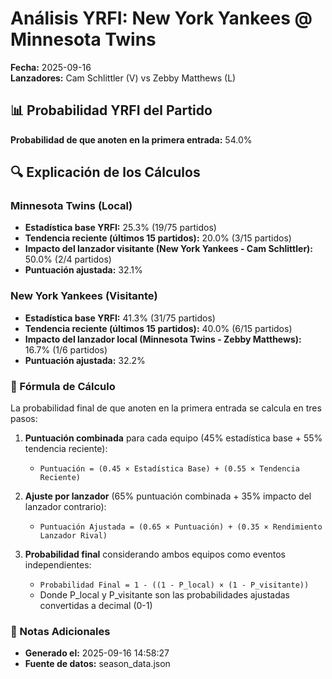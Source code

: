 # Análisis YRFI: New York Yankees @ Minnesota Twins

**Fecha:** 2025-09-16  
**Lanzadores:** Cam Schlittler (V) vs Zebby Matthews (L)

## 📊 Probabilidad YRFI del Partido

**Probabilidad de que anoten en la primera entrada:** 54.0%

## 🔍 Explicación de los Cálculos

### Minnesota Twins (Local)
- **Estadística base YRFI:** 25.3% (19/75 partidos)
- **Tendencia reciente (últimos 15 partidos):** 20.0% (3/15 partidos)
- **Impacto del lanzador visitante (New York Yankees - Cam Schlittler):** 50.0% (2/4 partidos)
- **Puntuación ajustada:** 32.1%

### New York Yankees (Visitante)
- **Estadística base YRFI:** 41.3% (31/75 partidos)
- **Tendencia reciente (últimos 15 partidos):** 40.0% (6/15 partidos)
- **Impacto del lanzador local (Minnesota Twins - Zebby Matthews):** 16.7% (1/6 partidos)
- **Puntuación ajustada:** 32.2%

### 📝 Fórmula de Cálculo

La probabilidad final de que anoten en la primera entrada se calcula en tres pasos:

1. **Puntuación combinada** para cada equipo (45% estadística base + 55% tendencia reciente):
   - `Puntuación = (0.45 × Estadística Base) + (0.55 × Tendencia Reciente)`

2. **Ajuste por lanzador** (65% puntuación combinada + 35% impacto del lanzador contrario):
   - `Puntuación Ajustada = (0.65 × Puntuación) + (0.35 × Rendimiento Lanzador Rival)`

3. **Probabilidad final** considerando ambos equipos como eventos independientes:
   - `Probabilidad Final = 1 - ((1 - P_local) × (1 - P_visitante))`
   - Donde P_local y P_visitante son las probabilidades ajustadas convertidas a decimal (0-1)

### 📌 Notas Adicionales

- **Generado el:** 2025-09-16 14:58:27
- **Fuente de datos:** season_data.json
